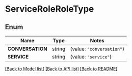 # ServiceRoleRoleType

## Enum
Name | Type | Notes
------------ | ------------- | -------------
**CONVERSATION** | string | (value: `"conversation"`)
**SERVICE** | string | (value: `"service"`)


[[Back to Model list]](../README.md#documentation-for-models) [[Back to API list]](../README.md#documentation-for-api-endpoints) [[Back to README]](../README.md)


